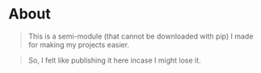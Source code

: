 # About
> This is a semi-module (that cannot be downloaded with pip) I made for making my projects easier.

> So, I felt like publishing it here incase I might lose it.
